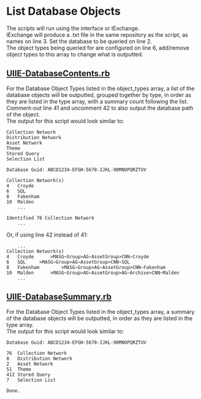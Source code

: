 # List Database Objects  
The scripts will run using the interface or IExchange.  
IExchange will produce a .txt file in the same repository as the script, as names on line 3. Set the database to be queried on line 2.  
The object types being queried for are configured on line 6, add/remove object types to this array to change what is outputted.  


## [UIIE-DatabaseContents.rb](./UIIE-DatabaseContents.rb)
For the Database Object Types listed in the object_types array, a list of the database objects will be outputted, grouped together by type, in order as they are listed in the type array, with a summary count following the list.  
Comment-out line 41 and uncomment 42 to also output the database path of the object.  
The output for this script would look similar to:  
```
Collection Network
Distribution Network
Asset Network
Theme
Stored Query
Selection List

Database Guid: ABCD1234-EFGH-5678-IJKL-90MNOPQRZTUV

Collection Network(s)
4	Croyde
6	SQL
8	Fakenham
10	Malden
    ...

Identified 76 Collection Network
    ...

```
Or, if using line 42 instead of 41:
```
    ...
Collection Network(s)
4	Croyde		>MASG~Group>AG~AssetGroup>CNN~Croyde
6	SQL		>MASG~Group>AG~AssetGroup>CNN~SQL
8	Fakenham		>MASG~Group>AG~AssetGroup>CNN~Fakenham
10	Malden		>MASG~Group>AG~AssetGroup>AG~Archive>CNN~Malden
    ...

```



## [UIIE-DatabaseSummary.rb](./UIIE-DatabaseSummary.rb)
For the Database Object Types listed in the object_types array, a summary of the database objects will be outputted, in order as they are listed in the type array.  
The output for this script would look similar to:  
```
Database Guid: ABCD1234-EFGH-5678-IJKL-90MNOPQRZTUV

76	Collection Network
8	Distribution Network
2	Asset Network
51	Theme
412	Stored Query
7	Selection List

Done.
```
